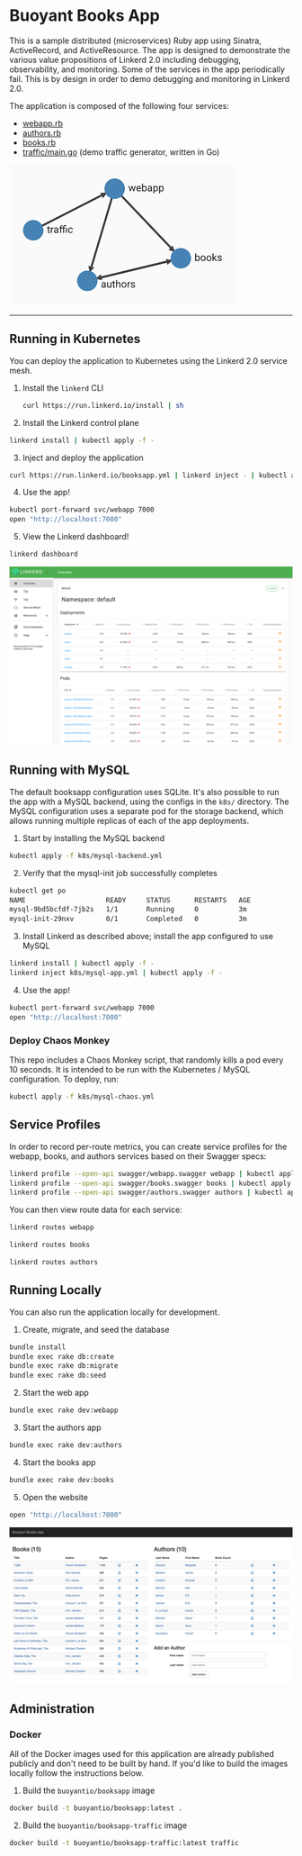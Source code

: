 # Buoyant Books App

This is a sample distributed (microservices) Ruby app using Sinatra,
ActiveRecord, and ActiveResource. The app is designed to demonstrate the various
value propositions of Linkerd 2.0 including debugging, observability, and
monitoring. Some of the services in the app periodically fail. This is by design
in order to demo debugging and monitoring in Linkerd 2.0.

The application is composed of the following four services:

* [webapp.rb](webapp.rb)
* [authors.rb](authors.rb)
* [books.rb](books.rb)
* [traffic/main.go](traffic/main.go) (demo traffic generator, written in Go)

![Books Application Topology](images/topo.png)

---

## Running in Kubernetes

You can deploy the application to Kubernetes using the Linkerd 2.0 service mesh.

1. Install the `linkerd` CLI

   ```bash
   curl https://run.linkerd.io/install | sh
   ```

2. Install the Linkerd control plane

```bash
linkerd install | kubectl apply -f -
```

3. Inject and deploy the application

```bash
curl https://run.linkerd.io/booksapp.yml | linkerd inject - | kubectl apply -f -
```

4. Use the app!

```bash
kubectl port-forward svc/webapp 7000
open "http://localhost:7000"
```

5. View the Linkerd dashboard!

```bash
linkerd dashboard
```

![Linkerd Dashboard](images/dashboard.png)

## Running with MySQL

The default booksapp configuration uses SQLite. It's also possible to run the
app with a MySQL backend, using the configs in the `k8s/` directory. The MySQL
configuration uses a separate pod for the storage backend, which allows running
multiple replicas of each of the app deployments.

1. Start by installing the MySQL backend

```bash
kubectl apply -f k8s/mysql-backend.yml
```

2. Verify that the mysql-init job successfully completes

```bash
kubectl get po
NAME                    READY     STATUS      RESTARTS   AGE
mysql-9bd5bcfdf-7jb2s   1/1       Running     0          3m
mysql-init-29nxv        0/1       Completed   0          3m
```

3. Install Linkerd as described above; install the app configured to use MySQL

```bash
linkerd install | kubectl apply -f -
linkerd inject k8s/mysql-app.yml | kubectl apply -f -
```

4. Use the app!

```bash
kubectl port-forward svc/webapp 7000
open "http://localhost:7000"
```

### Deploy Chaos Monkey

This repo includes a Chaos Monkey script, that randomly kills a pod every 10
seconds. It is intended to be run with the Kubernetes / MySQL configuration. To
deploy, run:

```bash
kubectl apply -f k8s/mysql-chaos.yml
```

## Service Profiles

In order to record per-route metrics, you can create service profiles for the
webapp, books, and authors services based on their Swagger specs:

```bash
linkerd profile --open-api swagger/webapp.swagger webapp | kubectl apply -f -
linkerd profile --open-api swagger/books.swagger books | kubectl apply -f -
linkerd profile --open-api swagger/authors.swagger authors | kubectl apply -f -
```

You can then view route data for each service:

```bash
linkerd routes webapp
```

```bash
linkerd routes books
```

```bash
linkerd routes authors
```

## Running Locally

You can also run the application locally for development.

1. Create, migrate, and seed the database

```bash
bundle install
bundle exec rake db:create
bundle exec rake db:migrate
bundle exec rake db:seed
```

2. Start the web app

```bash
bundle exec rake dev:webapp
```

3. Start the authors app

```bash
bundle exec rake dev:authors
```

4. Start the books app

```bash
bundle exec rake dev:books
```

5. Open the website

```bash
open "http://localhost:7000"
```

![Books App](images/booksapp.png)

## Administration

### Docker

All of the Docker images used for this application are already published
publicly and don't need to be built by hand. If you'd like to build the images
locally follow the instructions below.

1. Build the `buoyantio/booksapp` image

```bash
docker build -t buoyantio/booksapp:latest .
```

2. Build the `buoyantio/booksapp-traffic` image

```bash
docker build -t buoyantio/booksapp-traffic:latest traffic
```
